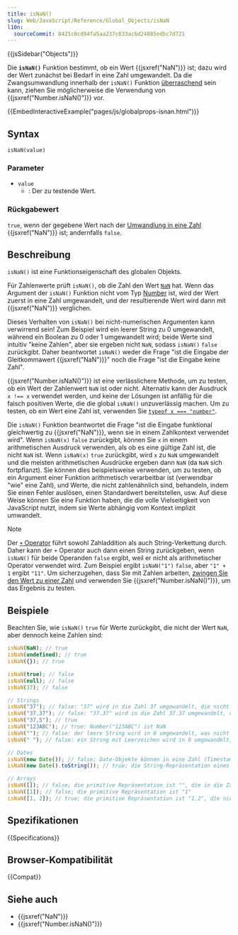 ```yaml
---
title: isNaN()
slug: Web/JavaScript/Reference/Global_Objects/isNaN
l10n:
  sourceCommit: 8421c0cd94fa5aa237c833ac6d24885edbc7d721
---
```


{{jsSidebar("Objects")}}

Die **`isNaN()`** Funktion bestimmt, ob ein Wert {{jsxref("NaN")}} ist; dazu wird der Wert zunächst bei Bedarf in eine Zahl umgewandelt. Da die Zwangsumwandlung innerhalb der `isNaN()` Funktion [überraschend](#beschreibung) sein kann, ziehen Sie möglicherweise die Verwendung von {{jsxref("Number.isNaN()")}} vor.

{{EmbedInteractiveExample("pages/js/globalprops-isnan.html")}}

## Syntax

```js-nolint
isNaN(value)
```

### Parameter

- `value`
  - : Der zu testende Wert.

### Rückgabewert

`true`, wenn der gegebene Wert nach der [Umwandlung in eine Zahl](/de/docs/Web/JavaScript/Reference/Global_Objects/Number#number_coercion) {{jsxref("NaN")}} ist; andernfalls `false`.

## Beschreibung

`isNaN()` ist eine Funktionseigenschaft des globalen Objekts.

Für Zahlenwerte prüft `isNaN()`, ob die Zahl den Wert [`NaN`](/de/docs/Web/JavaScript/Reference/Global_Objects/NaN) hat. Wenn das Argument der `isNaN()` Funktion nicht vom Typ [Number](/de/docs/Web/JavaScript/Data_structures#number_type) ist, wird der Wert zuerst in eine Zahl umgewandelt, und der resultierende Wert wird dann mit {{jsxref("NaN")}} verglichen.

Dieses Verhalten von `isNaN()` bei nicht-numerischen Argumenten kann verwirrend sein! Zum Beispiel wird ein leerer String zu 0 umgewandelt, während ein Boolean zu 0 oder 1 umgewandelt wird; beide Werte sind intuitiv "keine Zahlen", aber sie ergeben nicht `NaN`, sodass `isNaN()` `false` zurückgibt. Daher beantwortet `isNaN()` weder die Frage "ist die Eingabe der Gleitkommawert {{jsxref("NaN")}}" noch die Frage "ist die Eingabe keine Zahl".

{{jsxref("Number.isNaN()")}} ist eine verlässlichere Methode, um zu testen, ob ein Wert der Zahlenwert `NaN` ist oder nicht. Alternativ kann der Ausdruck `x !== x` verwendet werden, und keine der Lösungen ist anfällig für die falsch positiven Werte, die die global `isNaN()` unzuverlässig machen. Um zu testen, ob ein Wert eine Zahl ist, verwenden Sie [`typeof x === "number"`](/de/docs/Web/JavaScript/Reference/Operators/typeof).

Die `isNaN()` Funktion beantwortet die Frage "ist die Eingabe funktional gleichwertig zu {{jsxref("NaN")}}, wenn sie in einem Zahlkontext verwendet wird". Wenn `isNaN(x)` `false` zurückgibt, können Sie `x` in einem arithmetischen Ausdruck verwenden, als ob es eine gültige Zahl ist, die nicht `NaN` ist. Wenn `isNaN(x)` `true` zurückgibt, wird `x` zu `NaN` umgewandelt und die meisten arithmetischen Ausdrücke ergeben dann `NaN` (da `NaN` sich fortpflanzt). Sie können dies beispielsweise verwenden, um zu testen, ob ein Argument einer Funktion arithmetisch verarbeitbar ist (verwendbar "wie" eine Zahl), und Werte, die nicht zahlenähnlich sind, behandeln, indem Sie einen Fehler auslösen, einen Standardwert bereitstellen, usw. Auf diese Weise können Sie eine Funktion haben, die die volle Vielseitigkeit von JavaScript nutzt, indem sie Werte abhängig vom Kontext implizit umwandelt.

> [!NOTE]
> Der [`+` Operator](/de/docs/Web/JavaScript/Reference/Operators/Addition) führt sowohl Zahladdition als auch String-Verkettung durch. Daher kann der `+` Operator auch dann einen String zurückgeben, wenn `isNaN()` für beide Operanden `false` ergibt, weil er nicht als arithmetischer Operator verwendet wird. Zum Beispiel ergibt `isNaN("1")` `false`, aber `"1" + 1` ergibt `"11"`. Um sicherzugehen, dass Sie mit Zahlen arbeiten, [zwingen Sie den Wert zu einer Zahl](/de/docs/Web/JavaScript/Reference/Global_Objects/Number#number_coercion) und verwenden Sie {{jsxref("Number.isNaN()")}}, um das Ergebnis zu testen.

## Beispiele

Beachten Sie, wie `isNaN()` `true` für Werte zurückgibt, die nicht der Wert `NaN`, aber dennoch keine Zahlen sind:

```js
isNaN(NaN); // true
isNaN(undefined); // true
isNaN({}); // true

isNaN(true); // false
isNaN(null); // false
isNaN(37); // false

// Strings
isNaN("37"); // false: "37" wird in die Zahl 37 umgewandelt, die nicht NaN ist
isNaN("37.37"); // false: "37.37" wird in die Zahl 37.37 umgewandelt, die nicht NaN ist
isNaN("37,5"); // true
isNaN("123ABC"); // true: Number("123ABC") ist NaN
isNaN(""); // false: der leere String wird in 0 umgewandelt, was nicht NaN ist
isNaN(" "); // false: ein String mit Leerzeichen wird in 0 umgewandelt, was nicht NaN ist

// Dates
isNaN(new Date()); // false; Date-Objekte können in eine Zahl (Timestamp) umgewandelt werden
isNaN(new Date().toString()); // true; die String-Repräsentation eines Date-Objekts kann nicht als Zahl geparst werden

// Arrays
isNaN([]); // false; die primitive Repräsentation ist "", die in die Zahl 0 umgewandelt wird
isNaN([1]); // false; die primitive Repräsentation ist "1"
isNaN([1, 2]); // true; die primitive Repräsentation ist "1,2", die nicht als Zahl geparst werden kann
```

## Spezifikationen

{{Specifications}}

## Browser-Kompatibilität

{{Compat}}

## Siehe auch

- {{jsxref("NaN")}}
- {{jsxref("Number.isNaN()")}}

